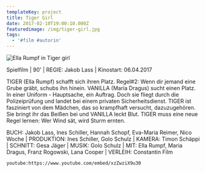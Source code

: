 ```yaml
---
templateKey: project
title: Tiger Girl
date: 2017-02-10T19:00:10.000Z
featuredimage: /img/tiger-girl.jpg
tags:
  - '#film #autorin'
---
```

![Ella Rumpf in Tiger girl](/img/tiger-girl.jpg "Tiger Girl")

Spielfilm | 90' | REGIE: Jakob Lass | Kinostart: 06.04.2017

TIGER (Ella Rumpf) schafft sich ihren Platz. Regel#2: Wenn dir jemand eine Grube gräbt, schubs ihn hinein. VANILLA (Maria Dragus) sucht einen Platz. In einer Uniform - Hauptsache, ein Auftrag. Doch sie fliegt durch die Polizeiprüfung und landet bei einem privaten Sicherheitsdienst. TIGER ist fasziniert von dem Mädchen, das so krampfhaft versucht, dazuzugehören. Sie bringt ihr das Beißen bei und VANILLA leckt Blut. TIGER muss eine neue Regel lernen: Wer Wind sät, wird Sturm ernten.

BUCH: Jakob Lass, Ines Schiller, Hannah Schopf, Eva-Maria Reimer, Nico Woche | PRODUKTION: Ines Schiller, Golo Schulz | KAMERA: Timon Schäppi | SCHNITT: Gesa Jäger | MUSIK: Golo Schulz | MIT: Ella Rumpf, Maria Dragus, Franz Rogowski, Lana Cooper​ | VERLEIH: Constantin Film

`youtube:https://www.youtube.com/embed/xzZwziX9u30`
